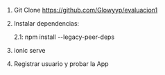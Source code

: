 
1. Git Clone https://github.com/Glowyyp/evaluacion1

2. Instalar dependencias:

	2.1: npm install --legacy-peer-deps

3. ionic serve 

4. Registrar usuario y probar la App 



